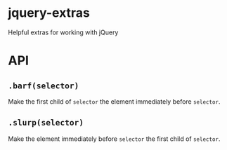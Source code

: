 # jquery-extras
Helpful extras for working with jQuery

# API

## `.barf(selector)`

Make the first child of `selector` the element immediately before `selector`.

## `.slurp(selector)`

Make the element immediately before `selector` the first child of `selector`.
